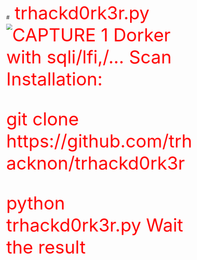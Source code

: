 #<font size="16" color="#FF0000"> trhackd0rk3r.py
![CAPTURE 1](https://github.com/trhacknon/trhackd0rk3r/blob/main/anontrhack.png) 
Dorker with sqli/lfi,/... Scan<br>
Installation:
<p>git clone https://github.com/trhacknon/trhackd0rk3r
<p>python trhackd0rk3r.py
Wait the result

